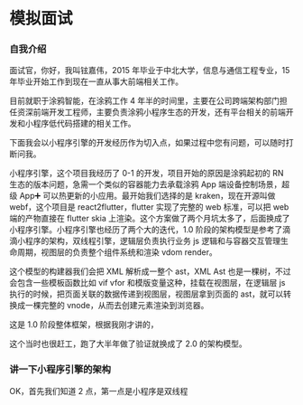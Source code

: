 # 模拟面试

### 自我介绍

面试官，你好，我叫铉嘉伟，2015 年毕业于中北大学，信息与通信工程专业，15 年毕业开始工作到现在一直从事大前端相关工作。

目前就职于涂鸦智能，在涂鸦工作 4 年半的时间里，主要在公司跨端架构部门担任资深前端开发工程师，主要负责涂鸦小程序生态的开发，还有平台相关的前端开发和小程序低代码搭建的相关工作。

下面我会以小程序引擎的开发经历作为切入点，如果过程中您有问题，可以随时打断问我。

小程序引擎，这个项目我经历了 0-1 的开发，项目开始的原因是涂鸦起初的 RN 生态的版本问题，急需一个类似的容器能力去承载涂鸦 App 端设备控制场景，超级 App➕ 可以热更新的小应用。最开始我们选择的是 kraken，现在开源叫做 webf，这个项目是 react2flutter，flutter 实现了完整的 web 标准，可以把 web 端的产物直接在 flutter skia 上渲染。这个方案做了两个月坑太多了，后面换成了小程序引擎。小程序引擎也经历了两个大的迭代，1.0 阶段的架构模型是参考了滴滴小程序的架构，双线程引擎，逻辑层负责执行业务 js 逻辑和与容器交互管理生命周期，视图层的负责整个组件系统和渲染 vdom render。

这个模型的构建器我们会把 XML 解析成一整个 ast，XML Ast 也是一棵树，不过会包含一些模板函数比如 vif vfor 和模版变量这种，挂载在视图层，在逻辑层 js 执行的时候，把页面关联的数据传递到视图层，视图层拿到页面的 ast，就可以转换成一棵完整的 vnode，从而去创建元素渲染到浏览器。

这是 1.0 阶段整体框架，根据我刚才讲的，

这个当时也很赶工，跑了大半年做了验证就换成了 2.0 的架构模型。

### 讲一下小程序引擎的架构

OK，首先我们知道 2 点，第一点是小程序是双线程
